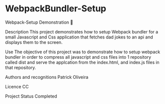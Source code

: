 # WebpackBundler-Setup
Webpack-Setup Demonstration 📍

Description
This project demonstrates how to setup Webpack bundler for a small Javascript and Css application that fetches dad jokes to an api and displays them to the screen.

Use
The objective of this project was to demonstrate how to setup webpack bundler in order to compress all javascript and css files into 1 repository called dist and serve the applcation from the index.html, and index.js files in that repository.

Authors and recognitions
 Patrick Oliveira

Licence
CC

Project Status
Completed

